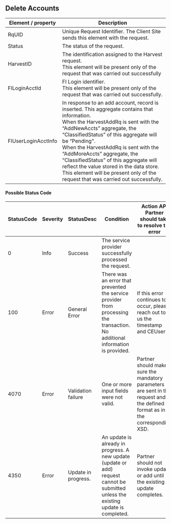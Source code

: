 ## Delete Accounts

| Element / property | Description |
| --- | --- |
| RqUID | Unique Request Identifier. The Client Site sends this element with the request. |
| Status | The status of the request. |
| HarvestID | The identification assigned to the Harvest request.<br>This element will be present only of the request that was carried out successfully |
| FILoginAcctId | FI Login identifier.<br>This element will be present only of the request that was carried out successfully. |
| FIUserLoginAcctInfo | In response to an add account, record is inserted. This aggregate contains that information.<br>When the HarvestAddRq is sent with the “AddNewAccts” aggregate, the “ClassifiedStatus” of this aggregate will be “Pending”. <br>When the HarvestAddRq is sent with the “AddMoreAccts” aggregate, the “ClassifiedStatus” of this aggregate will reflect the value stored in the data store.<br>This element will be present only of the request that was carried out successfully. |

#### Possible Status Code

| StatusCode | Severity | StatusDesc | Condition | Action API Partner should take to resolve the error |
| --- | --- | --- | --- | --- |
| 0 | Info | Success | The service provider successfully processed the request. |  |
| 100 | Error | General Error | There was an error that prevented the service provider from processing the transaction. No additional information is provided. | If this error continues to occur, please reach out to us the timestamp and CEUserId. |
| 4070 | Error | Validation failure | One or more input fields were not valid. | Partner should make sure the mandatory parameters are sent in the request and in the defined format as in the corresponding XSD. |
| 4350 | Error | Update in progress. | An update is already in progress. A new update (update or add) request cannot be submitted unless the existing update is completed. | Partner should not invoke update or add until the existing update completes. |
